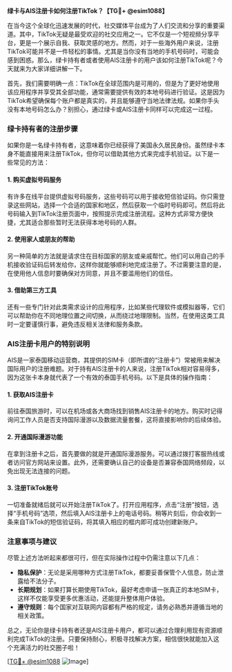 **绿卡与AIS注册卡如何注册TikTok？【TG💪+ @esim1088】**

在当今这个全球化迅速发展的时代，社交媒体平台成为了人们交流和分享的重要渠道。其中，TikTok无疑是最受欢迎的社交应用之一。它不仅是一个短视频分享平台，更是一个展示自我、获取灵感的地方。然而，对于一些海外用户来说，注册TikTok可能并不是一件轻松的事情。尤其是当你没有当地的手机号码时，可能会感到困惑。那么，绿卡持有者或者使用AIS注册卡的用户该如何注册TikTok呢？今天就来为大家详细讲解一下。

首先，我们需要明确一点：TikTok在全球范围内是可用的，但是为了更好地使用该应用程序并享受其全部功能，通常需要提供有效的本地号码进行验证。这是因为TikTok希望确保每个账户都是真实的，并且能够遵守当地法律法规。如果你手头没有本地号码怎么办？别担心，通过绿卡或AIS注册卡同样可以完成这一过程。

### 绿卡持有者的注册步骤

如果你是一名绿卡持有者，这意味着你已经获得了美国永久居民身份。虽然绿卡本身不能直接用来注册TikTok，但你可以借助其他方式来完成手机验证。以下是一些常见的方法：

#### 1. 购买虚拟号码服务
有许多在线平台提供虚拟号码服务，这些号码可以用于接收短信验证码。你只需登录这些网站，选择一个合适的国家和地区，然后获取一个临时号码即可。然后将此号码输入到TikTok注册页面中，按照提示完成注册流程。这种方式非常方便快捷，尤其适合那些暂时无法获得本地号码的人群。

#### 2. 使用家人或朋友的帮助
另一种简单的方法就是请求住在目标国家的朋友或亲戚帮忙。他们可以用自己的手机接收验证码后转发给你，这样你就能够顺利地完成注册了。不过需要注意的是，在使用他人信息时要确保对方同意，并且不要滥用他们的信任。

#### 3. 借助第三方工具
还有一些专门针对此类需求设计的应用程序，比如某些代理软件或模拟器等，它们可以帮助你在不同地理位置之间切换，从而绕过地理限制。当然，在使用这类工具时一定要谨慎行事，避免违反相关法律和服务条款。

### AIS注册卡用户的特别说明

AIS是一家泰国移动运营商，其提供的SIM卡（即所谓的“注册卡”）常被用来解决国际用户的注册难题。对于持有AIS注册卡的人来说，注册TikTok相对容易得多，因为这张卡本身就代表了一个有效的泰国手机号码。以下是具体的操作指南：

#### 1. 获取AIS注册卡
前往泰国旅游时，可以在机场或各大商场找到销售AIS注册卡的地方。购买时记得询问工作人员是否支持国际漫游以及数据流量套餐，这将直接影响你的后续体验。

#### 2. 开通国际漫游功能
在拿到注册卡之后，首先要做的就是开通国际漫游服务。可以通过拨打客服热线或者访问官方网站来设置。此外，还需要确认自己的设备是否兼容泰国网络频段，以免出现无法连接的问题。

#### 3. 注册TikTok账号
一切准备就绪后就可以开始注册TikTok了。打开应用程序，点击“注册”按钮，选择“手机号码”选项，然后填入AIS注册卡上的电话号码。稍等片刻后，你会收到一条来自TikTok的短信验证码，将其填入相应的框内即可成功创建新账户。

### 注意事项与建议

尽管上述方法听起来都很可行，但在实际操作过程中仍需注意以下几点：

- **隐私保护**：无论是采用哪种方式注册TikTok，都要妥善保管个人信息，防止泄露给不法分子。
- **长期规划**：如果打算长期使用TikTok，最好考虑申请一张真正的本地SIM卡，这样不仅能享受更多优惠活动，还能提升整体用户体验。
- **遵守规则**：每个国家对互联网内容都有严格的规定，请务必熟悉并遵循当地的相关政策。

总之，无论你是绿卡持有者还是AIS注册卡用户，都可以通过合理利用现有资源顺利完成TikTok的注册。只要保持耐心，积极寻找解决方案，相信很快就能加入这个充满活力的社交圈子啦！

[[TG💪+ @esim1088](https://t.me/s/esim1088) ![Image](https://i.postimg.cc/4NQfJmqS/Snipaste-2025-05-13-00-14-12.png)]